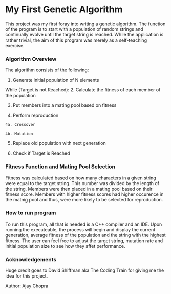 # My First Genetic Algorithm

This project was my first foray into writing a genetic algorithm. The function of the program is to start with a population of random strings
and continually evolve until the target string is reached. While the application is rather trivial, the aim of this program was merely as
a self-teaching exercise.


### Algorithm Overview

The algorithm consists of the following:

1. Generate initial population of N elements

While (Target is not Reached):
  2. Calculate the fitness of each member of the population
  
  3. Put members into a mating pool based on fitness
  
  4. Perform reproduction
  
    4a. Crossover
    
    4b. Mutation
    
  5. Replace old population with next generation
  
  6. Check if Target is Reached
  
 ### Fitness Function and Mating Pool Selection
 
 Fitness was calculated based on how many characters in a given string were equal to the target string. This number was divided by the
 length of the string. Members were then placed in a mating pool based on their fitness score. Members with higher fitness scores had higher
 occurence in the matnig pool and thus, were more likely to be selected for reproduction.
 
 
 ### How to run program
 To run this program, all that is needed is a C++ compiler and an IDE. Upon running the executeable, the process will begin and display
 the current generation, average fitness of the population and the string with the highest fitness. The user can feel free to adjust the
 target string, mutation rate and initial population size to see how they affet performance.
 
 
  ### Acknowledgements
  Huge credit goes to David Shiffman aka The Coding Train for giving me the idea for this project.
 
 
 Author: Ajay Chopra
 
 
 
 
 
 
 
 
 
 
 
 
 
 
 
 
 
 
 
